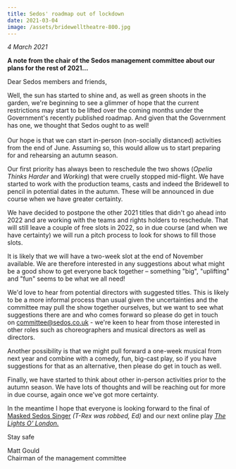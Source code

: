 ```yaml
---
title: Sedos' roadmap out of lockdown
date: 2021-03-04
image: /assets/bridewelltheatre-800.jpg
---
```

*4 March 2021*

**A note from the chair of the Sedos management committee about our plans for the rest of 2021…**

Dear Sedos members and friends,

Well, the sun has started to shine and, as well as green shoots in the garden, we're beginning to see a glimmer of hope that the current restrictions may start to be lifted over the coming months under the Government's recently published roadmap. And given that the Government has one, we thought that Sedos ought to as well! \
\
Our hope is that we can start in-person (non-socially distanced) activities from the end of June. Assuming so, this would allow us to start preparing for and rehearsing an autumn season.  

Our first priority has always been to reschedule the two shows (*Opelia Thinks Harder* and *Working*) that were cruelly stopped mid-flight. We have started to work with the production teams, casts and indeed the Bridewell to pencil in potential dates in the autumn. These will be announced in due course when we have greater certainty.  

We have decided to postpone the other 2021 titles that didn't go ahead into 2022 and are working with the teams and rights holders to reschedule. That will still leave a couple of free slots in 2022, so in due course (and when we have certainty) we will run a pitch process to look for shows to fill those slots.

It is likely that we will have a two-week slot at the end of November available. We are therefore interested in any suggestions about what might be a good show to get everyone back together – something "big", "uplifting" and "fun" seems to be what we all need! 

We'd love to hear from potential directors with suggested titles. This is likely to be a more informal process than usual given the uncertainties and the committee may pull the show together ourselves, but we want to see what suggestions there are and who comes forward so please do get in touch on [committee@sedos.co.uk](mailto:committee@sedos.co.uk) - we're keen to hear from those interested in other roles such as choreographers and musical directors as well as directors. [](mailto:committee@sedos.co.uk)

Another possibility is that we might pull forward a one-week musical from next year and combine with a comedy, fun, big-cast play, so if you have suggestions for that as an alternative, then please do get in touch as well.

Finally, we have started to think about other in-person activities prior to the autumn season. We have lots of thoughts and will be reaching out for more in due course, again once we've got more certainty. 

In the meantime I hope that everyone is looking forward to the final of [Masked Sedos Singer](https://sedos.co.uk/shows/2021-masked-sedos-singer) *(T-Rex was robbed, Ed)* and our next online play *[The Lights O' London.](https://sedos.co.uk/news/2021-03-04-the-lights-o-london-cast-revealed)*

Stay safe

Matt Gould\
Chairman of the management committee
